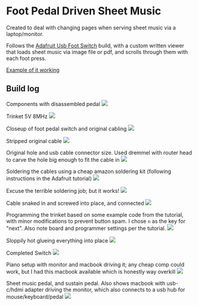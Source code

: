 # Foot Pedal Driven Sheet Music

Created to deal with changing pages when serving sheet music via a laptop/monitor.

Follows the [Adafruit Usb Foot Switch](https://learn.adafruit.com/usb-foot-switch/overview) build, with a custom written viewer that loads sheet music via image file or pdf, and scrolls through them with each foot press.

[Example of it working](https://streamable.com/wvg2b)

## Build log

Components with disassembled pedal
![](./images/IMG_20190209_164436.jpg)

Trinket 5V 8MHz
![](./images/IMG_20190209_164449.jpg)

Closeup of foot pedal switch and original cabling
![](./images/IMG_20190209_164455.jpg)

Stripped original cable
![](./images/IMG_20190209_164950.jpg)

Original hole and usb cable connector size. Used dremmel with router head to carve the hole big enough to fit the cable in
![](./images/IMG_20190209_165616.jpg)

Soldering the cables using a cheap amazon soldering kit (following instructions in the Adafruit tutorial)
![](./images/IMG_20190209_171650.jpg)

Excuse the terrible soldering job; but it works!
![](./images/IMG_20190209_173211.jpg)

Cable snaked in and screwed into place, and connected
![](./images/IMG_20190209_181230.jpg)

Programming the trinket based on some example code from the tutorial, with minor modifications to prevent button spam. I chose `n` as the key for "next". Also note board and programmer settings per the tutorial.
![](./images/programming-trinket.png)

Sloppily hot glueing everything into place
![](./images/IMG_20190209_183126.jpg)

Completed Switch
![](./images/IMG_20190209_183640.jpg)

Piano setup with monitor and macbook driving it; any cheap comp could work, but I had this macbook available which is honestly way overkill
![](./images/IMG_20190210_013937.jpg)

Sheet music pedal, and sustain pedal. Also shows macbook with usb-c/hdmi adapter driving the monitor, which also connects to a usb hub for mouse/keyboard/pedal
![](./images/IMG_20190210_013953.jpg)